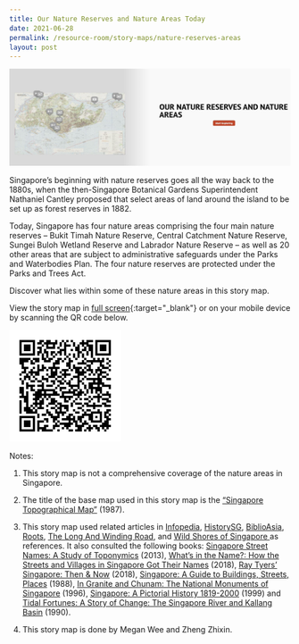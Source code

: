 ```yaml
---
title: Our Nature Reserves and Nature Areas Today
date: 2021-06-28
permalink: /resource-room/story-maps/nature-reserves-areas
layout: post
---
```

<img src="/images/storymap-image-nature-reserves-areas-today.JPG" alt="storymap-nature-reserves-today"/>

Singapore’s beginning with nature reserves goes all the way back to the 1880s, when the then-Singapore Botanical Gardens Superintendent Nathaniel Cantley proposed that select areas of land around the island to be set up as forest reserves in 1882. 

Today, Singapore has four nature areas comprising the four main nature reserves – Bukit Timah Nature Reserve, Central Catchment Nature Reserve, Sungei Buloh Wetland Reserve and Labrador Nature Reserve – as well as 20 other areas that are subject to administrative safeguards under the Parks and Waterbodies Plan. The four nature reserves are protected under the Parks and Trees Act.

Discover what lies within some of these nature areas in this story map.

View the story map in [full screen](https://uploads.knightlab.com/storymapjs/04f5c05311b7e48aadefd0cdd269c308/nature-reserves-and-nature-areas-of-singapore/index.html){:target="_blank"} or on your mobile device by scanning the QR code below.

<img src="/images/qr-code-storymap-nature-reserves.png" alt="qr-code-storymap-islands" style="width:200px;" />

Notes:
1. This story map is not a comprehensive coverage of the nature areas in Singapore.

2. The title of the base map used in this story map is the [“Singapore Topographical Map”]( https://www.nas.gov.sg/archivesonline/maps_building_plans/record-details/fb66894d-115c-11e3-83d5-0050568939ad) (1987).

3. This story map used related articles in [Infopedia](https://eresources.nlb.gov.sg/infopedia/), [HistorySG](http://eresources.nlb.gov.sg/history), [BiblioAsia](https://www.nlb.gov.sg/Browse/BiblioAsia.aspx), [Roots](https://www.roots.sg/),  [The Long And Winding Road](https://thelongnwindingroad.wordpress.com/), and [Wild Shores of Singapore ](https://wildshores.blogspot.com/) as references. It also consulted the following books: [Singapore Street Names: A Study of Toponymics](https://eservice.nlb.gov.sg/item_holding.aspx?bid=200123850) (2013), [What’s in the Name?: How the Streets and Villages in Singapore Got Their Names](https://eservice.nlb.gov.sg/item_holding.aspx?bid=202924449) (2018), [Ray Tyers’ Singapore: Then & Now](https://eservice.nlb.gov.sg/item_holding.aspx?bid=203784837) (2018), [Singapore: A Guide to Buildings, Streets, Places](http://eservice.nlb.gov.sg/item_holding.aspx?bid=4712298) (1988), [In Granite and Chunam: The National Monuments of Singapore](http://eservice.nlb.gov.sg/item_holding_s.aspx?bid=7919754) (1996), [Singapore: A Pictorial History 1819-2000](http://eservice.nlb.gov.sg/item_holding.aspx?bid=9651676) (1999) and [Tidal Fortunes: A Story of Change: The Singapore River and Kallang Basin](https://eservice.nlb.gov.sg/item_holding.aspx?bid=5788078) (1990).
4. This story map is done by Megan Wee and Zheng Zhixin.